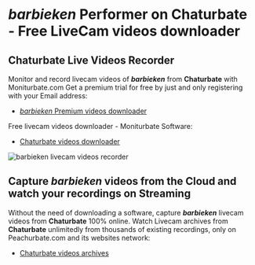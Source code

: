 # _barbieken_ Performer on Chaturbate - Free LiveCam videos downloader

## Chaturbate Live Videos Recorder

Monitor and record livecam videos of **_barbieken_** from **Chaturbate** with Moniturbate.com
Get a premium trial for free by just and only registering with your Email address:
* [_barbieken_ Premium videos downloader](https://moniturbate.com/request-demo-licence-key.html)

Free livecam videos downloader - Moniturbate Software:
* [Chaturbate videos downloader](https://moniturbate.com/moniturbate-download-software.html)

![_barbieken_ livecam videos recorder](https://peachurnet.com/templates/moniturbate-software.png)


## Capture _barbieken_ videos from the Cloud and watch your recordings on Streaming

Without the need of downloading a software, capture **_barbieken_** livecam videos from **Chaturbate** 100% online.
Watch Livecam archives from **Chaturbate** unlimitedly from thousands of existing recordings, only on Peachurbate.com and its websites network:
* [Chaturbate videos archives](https://peachurnet.com/)